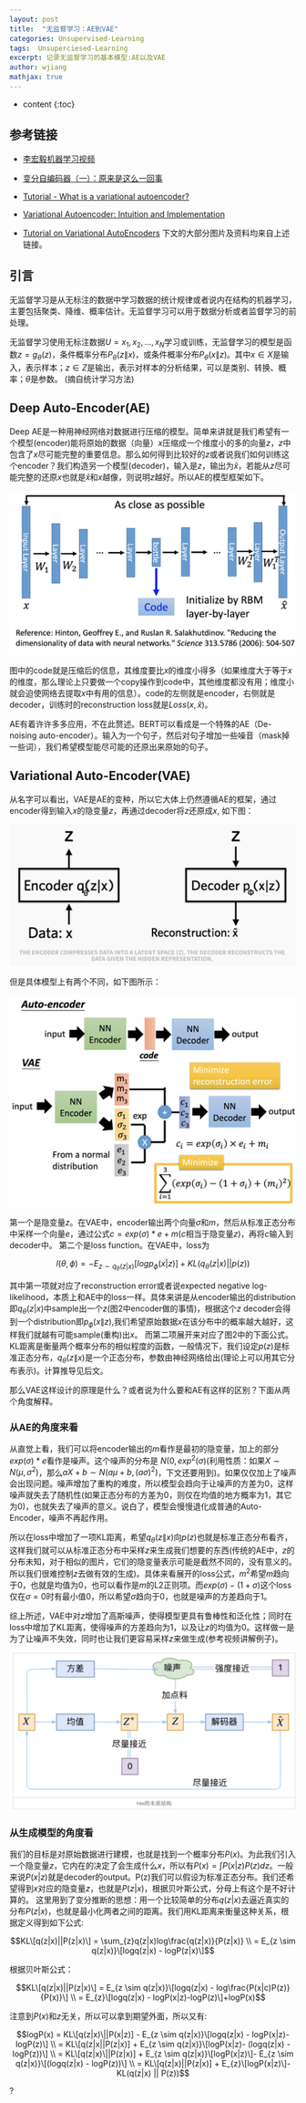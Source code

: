 ```yaml
---
layout: post
title:  "无监督学习：AE到VAE"
categories: Unsupervised-Learning
tags:  Unsuperciesed-Learning
excerpt: 记录无监督学习的基本模型:AE以及VAE
author: wjiang
mathjax: true
---
```


* content
{:toc}

## 参考链接

* [李宏毅机器学习视频](https://www.bilibili.com/video/BV1JE411g7XF?t=2024)

* [变分自编码器（一）：原来是这么一回事](https://kexue.fm/archives/5253)

* [Tutorial - What is a variational autoencoder?](https://jaan.io/what-is-variational-autoencoder-vae-tutorial/)

* [Variational Autoencoder: Intuition and Implementation](https://wiseodd.github.io/techblog/2016/12/10/variational-autoencoder/)

* [Tutorial on Variational AutoEncoders](https://arxiv.org/abs/1606.05908v2)
下文的大部分图片及资料均来自上述链接。

## 引言
无监督学习是从无标注的数据中学习数据的统计规律或者说内在结构的机器学习，主要包括聚类、降维、概率估计。无监督学习可以用于数据分析或者监督学习的前处理。


无监督学习使用无标注数据$U = {x_1, x_2, ..., x_N}$学习或训练，无监督学习的模型是函数$z = g_{\theta}(z)$，条件概率分布$P_{\theta}(z\|x)$，或条件概率分布$P_{\theta}(x\|z)$。其中$x \in X$是输入，表示样本；$z \in Z$是输出，表示对样本的分析结果，可以是类别、转换、概率；$\theta$是参数。
(摘自统计学习方法)

## Deep Auto-Encoder(AE)
Deep AE是一种用神经网络对数据进行压缩的模型。简单来讲就是我们希望有一个模型(encoder)能将原始的数据（向量）$x$压缩成一个维度小的多的向量$z$，$z$中包含了$x$尽可能完整的重要信息。那么如何得到比较好的$z$或者说我们如何训练这个encoder？我们构造另一个模型(decoder)，输入是$z$，输出为$\hat{x}$，若能从$z$尽可能完整的还原$x$也就是$\hat{x}$和$x$越像，则说明$z$越好。所以AE的模型框架如下。

![AE](/src/2020-5-4-VAE/AE.png)

图中的code就是压缩后的信息，其维度要比$x$的维度小得多（如果维度大于等于$x$的维度，那么理论上只要做一个copy操作到code中，其他维度都没有用；维度小就会迫使网络去提取$x$中有用的信息）。code的左侧就是encoder，右侧就是decoder，训练时的reconstruction loss就是$Loss(x, \hat{x})$。


AE有着许许多多应用，不在此赘述。BERT可以看成是一个特殊的AE（De-noising auto-encoder）。输入为一个句子，然后对句子增加一些噪音（mask掉一些词），我们希望模型能尽可能的还原出来原始的句子。

## Variational Auto-Encoder(VAE)
从名字可以看出，VAE是AE的变种，所以它大体上仍然遵循AE的框架，通过encoder得到输入$x$的隐变量$z$，再通过decoder将$z$还原成$x$, 如下图：

![VAE](/src/2020-5-4-VAE/VAE1.jpg)

但是具体模型上有两个不同，如下图所示：

![VAE](/src/2020-5-4-VAE/VAE2.jpg)

第一个是隐变量$z$。在VAE中，encoder输出两个向量$\sigma$和$m$，然后从标准正态分布中采样一个向量$e$，通过公式$c = exp(\sigma) * e + m$($c$相当于隐变量$z$)，再将$c$输入到decoder中。
第二个是loss function。在VAE中，loss为

$$l(\theta, \phi) = -E_{z \sim q_{\theta}(z|x)}[log p_{\phi}(x|z)] + KL(q_{\theta}(z|x)||p(z))$$

其中第一项就对应了reconstruction error或者说expected negative log-likelihood，本质上和AE中的loss一样。具体来讲是从encoder输出的distribution即$q_{\theta}(z|x)$中sample出一个$z$(图2中encoder做的事情)，根据这个$z$ decoder会得到一个distribution即$p_{\phi}(x\|z)$,我们希望原始数据$x$在该分布中的概率越大越好，这样我们就越有可能sample(重构)出$x$。
而第二项展开来对应了图2中的下面公式。KL距离是衡量两个概率分布的相似程度的函数，一般情况下，我们设定$p(z)$是标准正态分布，$q_{\theta}(z\|x)$是一个正态分布，参数由神经网络给出(理论上可以用其它分布表示)。计算推导见后文。

那么VAE这样设计的原理是什么？或者说为什么要和AE有这样的区别？下面从两个角度解释。

### 从AE的角度来看
从直觉上看，我们可以将encoder输出的$m$看作是最初的隐变量，加上的部分$exp(\sigma) * e$看作是噪声。这个噪声的分布是
$N(0, exp^{2}(\sigma)$(利用性质：如果$X \sim N(\mu, \sigma^{2})$，那么$aX+b \sim N(a\mu+b, (a\sigma)^2)$，下文还要用到)。如果仅仅加上了噪声会出现问题。噪声增加了重构的难度，所以模型会趋向于让噪声的方差为0，这样噪声就失去了随机性(如果正态分布的方差为0，则仅在均值的地方概率为1，其它为0)，也就失去了噪声的意义。说白了，模型会慢慢退化成普通的Auto-Encoder，噪声不再起作用。

所以在loss中增加了一项KL距离，希望$q_{\theta}(z\|x)$向$p(z)$也就是标准正态分布看齐，这样我们就可以从标准正态分布中采样$z$来生成我们想要的东西(传统的AE中，$z$的分布未知，对于相似的图片，它们的隐变量表示可能是截然不同的，没有意义的。所以我们很难控制$z$去做有效的生成)。具体来看展开的loss公式，$m^{2}$希望$m$趋向于0，也就是均值为0，也可以看作是$m$的L2正则项。而$exp(\sigma) - (1 + \sigma)$这个loss仅在$\sigma=0$时有最小值0，所以希望$\sigma$趋向于0，也就是噪声的方差趋向于1。

综上所述，VAE中对$z$增加了高斯噪声，使得模型更具有鲁棒性和泛化性；同时在loss中增加了KL距离，使得噪声的方差趋向为1，以及让$z$的均值为0。这样做一是为了让噪声不失效，同时也让我们更容易采样$z$来做生成(参考视频讲解例子)。

![VAE](/src/2020-5-4-VAE/VAE3.jpg)

### 从生成模型的角度看
我们的目标是对原始数据进行建模，也就是找到一个概率分布$P(x)$。为此我们引入一个隐变量$z$，它内在的决定了会生成什么$x$，所以有$P(x) = \int P(x|z)P(z) dz$。一般来说$P(x|z)$就是decoder的output。P(z)我们可以假设为标准正态分布。我们还希望得到$x$对应的隐变量$z$，也就是$P(z|x)$，根据贝叶斯公式，分母上有这个是不好计算的。
这里用到了变分推断的思想：用一个比较简单的分布$q(z|x)$去逼近真实的分布$P(z|x)$，也就是最小化两者之间的距离。我们用KL距离来衡量这种关系，根据定义得到如下公式:

$$KL\[q(z|x)||P(z|x)\] = \sum_{z}q(z|x)log\frac{q(z|x)}{P(z|x)} \\ = E_{z \sim q(z|x)}\[logq(z|x) - logP(z|x)\]$$

根据贝叶斯公式：

$$KL\[q(z|x)||P(z|x)\] = E_{z \sim q(z|x)}\[logq(z|x) - log\frac{P(x|c)P(z)}{P(x)}\] \\ = E_{z}\[logq(z|x) - logP(x|z)-logP(z)\]+logP(x)$$

注意到$P(x)$和$z$无关，所以可以拿到期望外面，所以又有:

$$logP(x) = KL\[q(z|x)\||P(x|z)] - E_{z \sim q(z|x)}\[logq(z|x) - logP(x|z)-logP(z)\] \\ = 
KL\[q(z|x||P(z|x)] + E_{z \sim q(z|x)}\[logP(x|z)- (logq(z|x) - logP(z))\] \\ = 
KL\[q(z|x)\||P(z|x)] + E_{z \sim q(z|x)}\[logP(x|z)\]- E_{z \sim q(z|x)}\[(logq(z|x) - logP(z))\] \\ = KL\[q(z|x)||P(z|x)] + E_{z}\[logP(x|z)\]- KL(q(z|x) || P(z))$$

?

